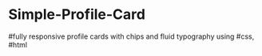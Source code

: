 # Simple-Profile-Card
#fully responsive profile cards with chips and fluid typography using #css, #html 
